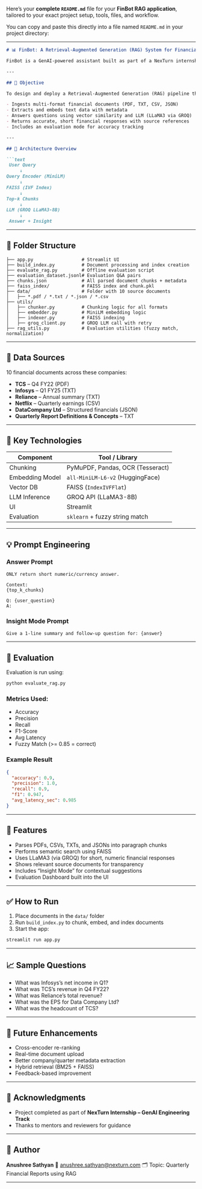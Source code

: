 Here’s your **complete `README.md`** file for your **FinBot RAG application**, tailored to your exact project setup, tools, files, and workflow.

You can copy and paste this directly into a file named `README.md` in your project directory:

---

````markdown
# 📊 FinBot: A Retrieval-Augmented Generation (RAG) System for Financial Reports

FinBot is a GenAI-powered assistant built as part of a NexTurn internship project. It answers natural language queries about quarterly financial reports from real-world companies such as Infosys, TCS, Reliance, and Netflix.

---

## 🚀 Objective

To design and deploy a Retrieval-Augmented Generation (RAG) pipeline that:

- Ingests multi-format financial documents (PDF, TXT, CSV, JSON)
- Extracts and embeds text data with metadata
- Answers questions using vector similarity and LLM (LLaMA3 via GROQ)
- Returns accurate, short financial responses with source references
- Includes an evaluation mode for accuracy tracking

---

## 🧠 Architecture Overview

```text
 User Query
     ↓
Query Encoder (MiniLM)
     ↓
FAISS (IVF Index)
     ↓
Top-k Chunks
     ↓
LLM (GROQ LLaMA3-8B)
     ↓
 Answer + Insight
````

---

## 📁 Folder Structure

```
├── app.py                  # Streamlit UI
├── build_index.py          # Document processing and index creation
├── evaluate_rag.py         # Offline evaluation script
├── evaluation_dataset.jsonl# Evaluation Q&A pairs
├── chunks.json             # All parsed document chunks + metadata
├── faiss_index/            # FAISS index and chunk.pkl
├── data/                   # Folder with 10 source documents
│   ├── *.pdf / *.txt / *.json / *.csv
├── utils/
│   ├── chunker.py          # Chunking logic for all formats
│   ├── embedder.py         # MiniLM embedding logic
│   ├── indexer.py          # FAISS indexing
│   ├── groq_client.py      # GROQ LLM call with retry
├── rag_utils.py            # Evaluation utilities (fuzzy match, normalization)
```

---

## 📄 Data Sources

10 financial documents across these companies:

* **TCS** – Q4 FY22 (PDF)
* **Infosys** – Q1 FY25 (TXT)
* **Reliance** – Annual summary (TXT)
* **Netflix** – Quarterly earnings (CSV)
* **DataCompany Ltd** – Structured financials (JSON)
* **Quarterly Report Definitions & Concepts** – TXT

---

## 🔨 Key Technologies

| Component       | Tool / Library                   |
| --------------- | -------------------------------- |
| Chunking        | PyMuPDF, Pandas, OCR (Tesseract) |
| Embedding Model | `all-MiniLM-L6-v2` (HuggingFace) |
| Vector DB       | FAISS (`IndexIVFFlat`)           |
| LLM Inference   | GROQ API (LLaMA3-8B)             |
| UI              | Streamlit                        |
| Evaluation      | `sklearn` + fuzzy string match   |

---

## 💡 Prompt Engineering

### Answer Prompt

```
ONLY return short numeric/currency answer.

Context:
{top_k_chunks}

Q: {user_question}
A:
```

### Insight Mode Prompt

```
Give a 1-line summary and follow-up question for: {answer}
```

---

## 🧪 Evaluation

Evaluation is run using:

```bash
python evaluate_rag.py
```

### Metrics Used:

* Accuracy
* Precision
* Recall
* F1-Score
* Avg Latency
* Fuzzy Match (>= 0.85 = correct)

### Example Result

```json
{
  "accuracy": 0.9,
  "precision": 1.0,
  "recall": 0.9,
  "f1": 0.947,
  "avg_latency_sec": 0.985
}
```

---

## 🎯 Features

* Parses PDFs, CSVs, TXTs, and JSONs into paragraph chunks
* Performs semantic search using FAISS
* Uses LLaMA3 (via GROQ) for short, numeric financial responses
* Shows relevant source documents for transparency
* Includes “Insight Mode” for contextual suggestions
* Evaluation Dashboard built into the UI

---

## ✅ How to Run

1. Place documents in the `data/` folder
2. Run `build_index.py` to chunk, embed, and index documents
3. Start the app:

```bash
streamlit run app.py
```

---

## 📈 Sample Questions

* What was Infosys’s net income in Q1?
* What was TCS’s revenue in Q4 FY22?
* What was Reliance’s total revenue?
* What was the EPS for Data Company Ltd?
* What was the headcount of TCS?

---

## 📌 Future Enhancements

* Cross-encoder re-ranking
* Real-time document upload
* Better company/quarter metadata extraction
* Hybrid retrieval (BM25 + FAISS)
* Feedback-based improvement

---

## 🙌 Acknowledgments

* Project completed as part of **NexTurn Internship – GenAI Engineering Track**
* Thanks to mentors and reviewers for guidance

---

## 👤 Author

**Anushree Sathyan**
📧 [anushree.sathyan@nexturn.com](mailto:anushree.sathyan@nexturn.com)
🗂️ Topic: Quarterly Financial Reports using RAG

---
